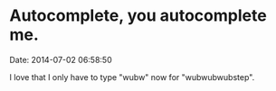 Autocomplete, you autocomplete me.
==================================

Date: 2014-07-02 06:58:50

I love that I only have to type \"wubw\" now for \"wubwubwubstep\".
